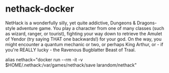 # nethack-docker

NetHack is a wonderfully silly, yet quite addictive, Dungeons & Dragons-style adventure game. 
You play a character from one of many classes (such as wizard, ranger, or tourist), fighting
your way down to retrieve the Amulet of Yendor (try saying THAT one backwards!) for your god.
On the way, you might encounter a quantum mechanic or two, or perhaps King Arthur, or - if 
you're REALLY lucky - the Ravenous Bugblatter Beast of Traal.

alias nethack="docker run --rm -it -v $HOME/.nethack:/var/games/nethack/save larandom/nethack"
